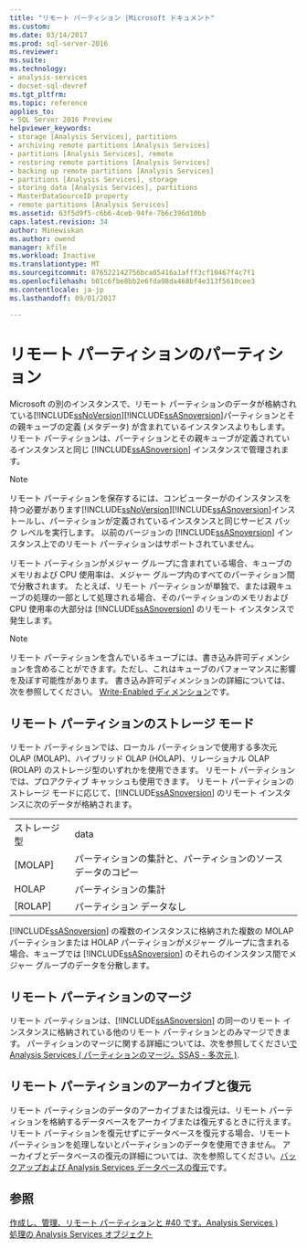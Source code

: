 ```yaml
---
title: "リモート パーティション |Microsoft ドキュメント"
ms.custom: 
ms.date: 03/14/2017
ms.prod: sql-server-2016
ms.reviewer: 
ms.suite: 
ms.technology:
- analysis-services
- docset-sql-devref
ms.tgt_pltfrm: 
ms.topic: reference
applies_to:
- SQL Server 2016 Preview
helpviewer_keywords:
- storage [Analysis Services], partitions
- archiving remote partitions [Analysis Services]
- partitions [Analysis Services], remote
- restoring remote partitions [Analysis Services]
- backing up remote partitions [Analysis Services]
- partitions [Analysis Services], storage
- storing data [Analysis Services], partitions
- MasterDataSourceID property
- remote partitions [Analysis Services]
ms.assetid: 63f5d9f5-c6b6-4ceb-94fe-7b6c396d10bb
caps.latest.revision: 34
author: Minewiskan
ms.author: owend
manager: kfile
ms.workload: Inactive
ms.translationtype: MT
ms.sourcegitcommit: 876522142756bca05416a1afff3cf10467f4c7f1
ms.openlocfilehash: b01c6fbe8bb2e6fda98da468bf4e313f5610cee3
ms.contentlocale: ja-jp
ms.lasthandoff: 09/01/2017

---
```

# <a name="partitions---remote-partitions"></a>リモート パーティションのパーティション
  Microsoft の別のインスタンスで、リモート パーティションのデータが格納されている[!INCLUDE[ssNoVersion](../../includes/ssnoversion-md.md)][!INCLUDE[ssASnoversion](../../includes/ssasnoversion-md.md)]パーティションとその親キューブの定義 (メタデータ) が含まれているインスタンスよりもします。 リモート パーティションは、パーティションとその親キューブが定義されているインスタンスと同じ [!INCLUDE[ssASnoversion](../../includes/ssasnoversion-md.md)] インスタンスで管理されます。  
  
> [!NOTE]  
>  リモート パーティションを保存するには、コンピューターがのインスタンスを持つ必要があります[!INCLUDE[ssNoVersion](../../includes/ssnoversion-md.md)][!INCLUDE[ssASnoversion](../../includes/ssasnoversion-md.md)]インストールし、パーティションが定義されているインスタンスと同じサービス パック レベルを実行します。 以前のバージョンの [!INCLUDE[ssASnoversion](../../includes/ssasnoversion-md.md)] インスタンス上でのリモート パーティションはサポートされていません。  
  
 リモート パーティションがメジャー グループに含まれている場合、キューブのメモリおよび CPU 使用率は、メジャー グループ内のすべてのパーティション間で分散されます。 たとえば、リモート パーティションが単独で、または親キューブの処理の一部として処理される場合、そのパーティションのメモリおよび CPU 使用率の大部分は [!INCLUDE[ssASnoversion](../../includes/ssasnoversion-md.md)] のリモート インスタンスで発生します。  
  
> [!NOTE]  
>  リモート パーティションを含んでいるキューブには、書き込み許可ディメンションを含めることができます。ただし、これはキューブのパフォーマンスに影響を及ぼす可能性があります。 書き込み許可ディメンションの詳細については、次を参照してください。 [Write-Enabled ディメンション](../../analysis-services/multidimensional-models-olap-logical-dimension-objects/write-enabled-dimensions.md)です。  
  
## <a name="storage-modes-for-remote-partitions"></a>リモート パーティションのストレージ モード  
 リモート パーティションでは、ローカル パーティションで使用する多次元 OLAP (MOLAP)、ハイブリッド OLAP (HOLAP)、リレーショナル OLAP (ROLAP) のストレージ型のいずれかを使用できます。 リモート パーティションでは、プロアクティブ キャッシュも使用できます。 リモート パーティションのストレージ モードに応じて、[!INCLUDE[ssASnoversion](../../includes/ssasnoversion-md.md)] のリモート インスタンスに次のデータが格納されます。  
  
|||  
|-|-|  
|ストレージ型|data|  
|[MOLAP]|パーティションの集計と、パーティションのソース データのコピー|  
|HOLAP|パーティションの集計|  
|[ROLAP]|パーティション データなし|  
  
 [!INCLUDE[ssASnoversion](../../includes/ssasnoversion-md.md)] の複数のインスタンスに格納された複数の MOLAP パーティションまたは HOLAP パーティションがメジャー グループに含まれる場合、キューブでは [!INCLUDE[ssASnoversion](../../includes/ssasnoversion-md.md)] のそれらのインスタンス間でメジャー グループのデータを分散します。  
  
## <a name="merging-remote-partitions"></a>リモート パーティションのマージ  
 リモート パーティションは、[!INCLUDE[ssASnoversion](../../includes/ssasnoversion-md.md)] の同一のリモート インスタンスに格納されている他のリモート パーティションとのみマージできます。 パーティションのマージに関する詳細については、次を参照してください[で Analysis Services &#40; パーティションのマージ。SSAS - 多次元 &#41;](../../analysis-services/multidimensional-models/merge-partitions-in-analysis-services-ssas-multidimensional.md).  
  
## <a name="archiving-and-restoring-remote-partitions"></a>リモート パーティションのアーカイブと復元  
 リモート パーティションのデータのアーカイブまたは復元は、リモート パーティションを格納するデータベースをアーカイブまたは復元するときに行えます。 リモート パーティションを復元せずにデータベースを復元する場合、リモート パーティションを処理しないとパーティションのデータを使用できません。 アーカイブとデータベースの復元の詳細については、次を参照してください。[バックアップおよび Analysis Services データベースの復元](../../analysis-services/multidimensional-models/backup-and-restore-of-analysis-services-databases.md)です。  
  
## <a name="see-also"></a>参照  
 [作成し、管理、リモート パーティションと #40 です。Analysis Services &#41;](../../analysis-services/multidimensional-models/create-and-manage-a-remote-partition-analysis-services.md)   
 [処理の Analysis Services オブジェクト](../../analysis-services/multidimensional-models/processing-analysis-services-objects.md)  
  
  

